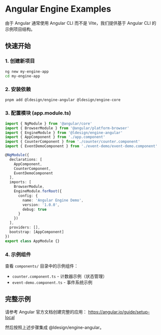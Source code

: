 # Angular Engine Examples

由于 Angular 通常使用 Angular CLI 而不是 Vite，我们提供基于 Angular CLI 的示例项目结构。

## 快速开始

### 1. 创建新项目

```bash
ng new my-engine-app
cd my-engine-app
```

### 2. 安装依赖

```bash
pnpm add @ldesign/engine-angular @ldesign/engine-core
```

### 3. 配置模块 (app.module.ts)

```typescript
import { NgModule } from '@angular/core'
import { BrowserModule } from '@angular/platform-browser'
import { EngineModule } from '@ldesign/engine-angular'
import { AppComponent } from './app.component'
import { CounterComponent } from './counter/counter.component'
import { EventDemoComponent } from './event-demo/event-demo.component'

@NgModule({
  declarations: [
    AppComponent,
    CounterComponent,
    EventDemoComponent
  ],
  imports: [
    BrowserModule,
    EngineModule.forRoot({
      config: {
        name: 'Angular Engine Demo',
        version: '1.0.0',
        debug: true
      }
    })
  ],
  providers: [],
  bootstrap: [AppComponent]
})
export class AppModule {}
```

### 4. 示例组件

查看 `components/` 目录中的示例组件：

- `counter.component.ts` - 计数器示例（状态管理）
- `event-demo.component.ts` - 事件系统示例

## 完整示例

请参考 Angular 官方文档创建完整的应用：
https://angular.io/guide/setup-local

然后按照上述步骤集成 @ldesign/engine-angular。


